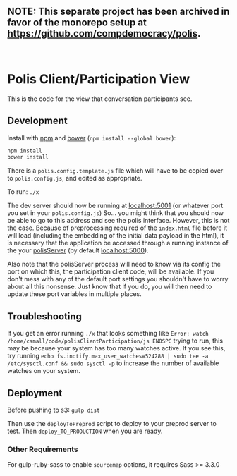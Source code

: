 
## NOTE: This separate project has been archived in favor of the monorepo setup at https://github.com/compdemocracy/polis.

<br/>




Polis Client/Participation View
===============================

This is the code for the view that conversation participants see.


Development
-----------

Install with [npm](https://www.npmsjs.org/) and [bower](http://bower.io/) (`npm install --global bower`):

```sh
npm install
bower install
```

There is a `polis.config.template.js` file which will have to be copied over to `polis.config.js`, and edited as appropriate.

To run: `./x`

The dev server should now be running at [localhost:5001](http://localhost:5001/) (or whatever port you set in your `polis.config.js`)
So... you might think that you should now be able to go to this address and see the polis interface.
However, this is not the case.
Because of preprocessing required of the `index.html` file before it will load (including the embedding of the initial data payload in the html), it is necessary that the application be accessed through a running instance of the your [polisServer](https://github.com/pol-is/polisServer) (by default [localhost:5000](http://localhost:5000)).

Also note that the polisServer process will need to know via its config the port on which this, the participation client code, will be available.
If you don't mess with any of the default port settings you shouldn't have to worry about all this nonsense.
Just know that if you do, you will then need to update these port variables in multiple places.



Troubleshooting
---------------

If you get an error running `./x` that looks something like `Error: watch /home/csmall/code/polisClientParticipation/js ENOSPC` trying to run, this may be because your system has too many watches active.
If you see this, try running `echo fs.inotify.max_user_watches=524288 | sudo tee -a /etc/sysctl.conf && sudo sysctl -p` to increase the number of available watches on your system.


Deployment
----------

Before pushing to s3: `gulp dist`

Then use the `deployToPreprod` script to deploy to your preprod server to test.
Then `deploy_TO_PRODUCTION` when you are ready.


### Other Requirements

For gulp-ruby-sass to enable `sourcemap` options, it requires Sass >= 3.3.0

